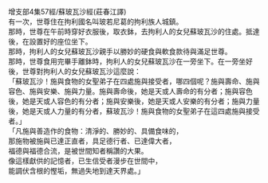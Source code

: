 增支部4集57經/蘇玻瓦沙經(莊春江譯)  
有一次，世尊住在拘利國名叫玻若尼葛的拘利族人城鎮。  
那時，世尊在午前時穿好衣服後，取衣鉢，去拘利人的女兒蘇玻瓦沙的住處。抵達後，在設置好的座位坐下。  
那時，拘利人的女兒蘇玻瓦沙親手以勝妙的硬食與軟食款待與滿足世尊。  
那時，世尊食用完畢手離鉢時，拘利人的女兒蘇玻瓦沙在一旁坐下。在一旁坐好後，世尊對拘利人的女兒蘇玻瓦沙這麼說：  
「蘇玻瓦沙！施與食物的女聖弟子在四處施與接受者，哪四個呢？施與壽命、施與容色、施與安樂、施與力量。施與壽命後，她是天或人壽命的有分者；施與容色後，她是天或人容色的有分者；施與安樂後，她是天或人安樂的有分者；施與力量後，她是天或人力量的有分者，蘇玻瓦沙！施與食物的女聖弟子在這四處施與接受者。」  
「凡施與善造作的食物：清淨的、勝妙的、具備食味的，  
那施物被施與已達正直者，具足德行者、已達偉大者，  
福德與福德合流，是被世間知者稱讚的大果。  
像這樣獻供的記憶者，已生信受者漫步在世間中，  
能調伏含根的慳垢，無過失地到達天界處。」  
  
  

